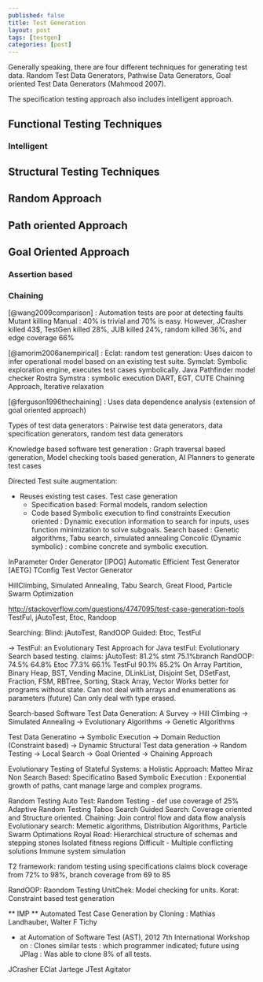 ```yaml
---
published: false
title: Test Generation
layout: post
tags: [testgen]
categories: [post]
---
```


Generally speaking, there are four different techniques for generating test data.
Random Test Data Generators, Pathwise Data Generators, Goal oriented Test Data Generators (Mahmood 2007).

The specification testing approach also includes intelligent approach.


## Functional Testing Techniques

### Intelligent

## Structural Testing Techniques

## Random Approach

## Path oriented Approach

## Goal Oriented Approach

### Assertion based
### Chaining


[@wang2009comparison] : Automation tests are poor at detecting faults
Mutant killing Manual : 40% is trivial and 70% is easy.
However, JCrasher killed 43$, TestGen killed 28%, JUB killed 24%, random killed 36%, and edge coverage 66%

[@amorim2006anempirical] :
  Eclat: random test generation: Uses daicon to infer operational model based on an existing test suite.
  Symclat: Symbolic exploration engine, executes test cases symbolically.
  Java Pathfinder model checker
  Rostra
  Symstra : symbolic execution
  DART, EGT, CUTE
  Chaining Approach, Iterative relaxation

[@ferguson1996thechaining] : Uses data dependence analysis (extension of goal oriented approach)

Types of test data generators : Pairwise test data generators, data specification generators, random test data generators


Knowledge based software test generation :
  Graph traversal based generation, Model checking tools based generation, AI Planners to generate test cases

Directed Test suite augmentation:
  - Reuses existing test cases.
  Test case generation
    - Specification based: Formal models, random selection
    - Code based
        Symbolic execution to find constraints
        Execution oriented : Dynamic execution information to search for inputs, uses function minimization to solve subgoals.
        Search based :  Genetic algorithms, Tabu search, simulated annealing
        Concolic (Dynamic symbolic) : combine concrete and symbolic execution.

InParameter Order Generator [IPOG]
Automatic Efficient Test Generator [AETG]
TConfig
Test Vector Generator

HillClimbing, Simulated Annealing, Tabu Search, Great Flood, Particle Swarm Optimization

http://stackoverflow.com/questions/4747095/test-case-generation-tools
TestFul, jAutoTest, Etoc, Randoop

Searching:
  Blind:
    jAutoTest, RandOOP
  Guided:
    Etoc, TestFul

-> TestFul: an Evolutionary Test Approach for Java
testFul: Evolutionary Search based testing.
  claims:
    jAutoTest: 81.2% stmt 75.1%branch
    RandOOP:  74.5%       64.8%
    Etoc      77.3%       66.1%
    TestFul   90.1%       85.2%
On Array Partition, Binary Heap, BST, Vending Macine, DLinkList, Disjoint Set, DSetFast, Fraction, FSM, RBTree, Sorting, Stack Array, Vector
Works better for programs without state.
Can not deal with arrays and enumerations as parameters (future)
Can only deal with type erased.


Search-based Software Test Data Generation: A Survey
-> Hill Climbing
-> Simulated Annealing
-> Evolutionary Algorithms
-> Genetic Algorithms

Test Data Generatino
-> Symbolic Execution
-> Domain Reduction (Constraint based)
-> Dynamic Structural Test data generation
    -> Random Testing
    -> Local Search
    -> Goal Oriented
    -> Chaining Approach


Evolutionary Testing of Stateful Systems: a Holistic Approach: Matteo Miraz
Non Search Based:
  Specificatino Based
  Symbolic Execution : Exponential growth of paths, cant manage large and complex programs.

Random Testing
  Auto Test: Random Testing - def use coverage of 25%
  Adaptive Random Testing
  Taboo Search
Guided Search: Coverage oriented and Structure oriented.
  Chaining: Join control flow and data flow analysis
  Evolutionary search: Memetic algorithms, Distribution Algorithms, Particle Swarm Optimations
    Royal Road: Hierarchical structure of schemas and stepping stones
                Isolated fitness regions
                Difficult - Multiple conflicting solutions
  Immune system simulation


T2 framework: random testing using specifications
  claims block coverage from 72% to 98%, branch coverage from 69 to 85

RandOOP: Raondom Testing
UnitChek: Model checking for units.
Korat: Constraint based test generation

** IMP **
Automated Test Case Generation by Cloning : Mathias Landhauber, Walter F Tichy
  - at Automation of Software Test (AST), 2012 7th International Workshop on
: Clones similar tests : which programmer indicated; future using JPlag
: Was able to clone 8% of all tests.



JCrasher
EClat
Jartege
JTest
Agitator
